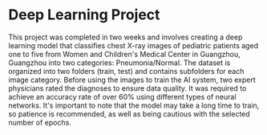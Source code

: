 # Deep Learning Project

This project was completed in two weeks and involves creating a deep learning model that classifies chest X-ray images of pediatric patients aged one to five from Women and Children's Medical Center in Guangzhou, Guangzhou into two categories: Pneumonia/Normal. The dataset is organized into two folders (train, test) and contains subfolders for each image category. Before using the images to train the AI system, two expert physicians rated the diagnoses to ensure data quality. It was required to achieve an accuracy rate of over 60% using different types of neural networks. It's important to note that the model may take a long time to train, so patience is recommended, as well as being cautious with the selected number of epochs.



